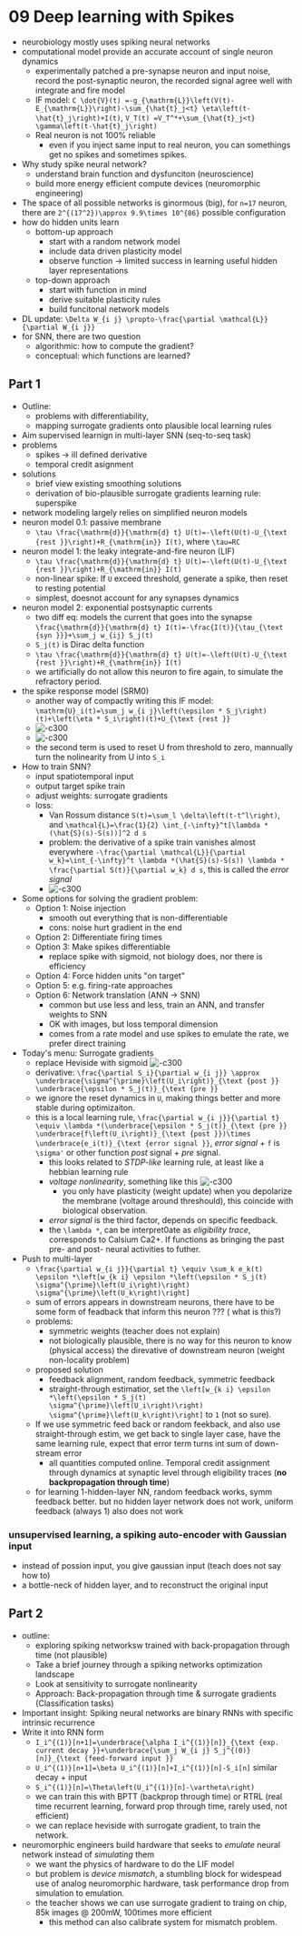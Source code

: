 # 09 Deep learning with Spikes
- neurobiology mostly uses spiking neural networks
- computational model provide an accurate account of single neuron dynamics
    - experimentally patched a pre-synapse neuron and input noise, record the post-synaptic neuron, the recorded signal agree well with integrate and fire model
    - IF model: ``C \dot{V}(t) =-g_{\mathrm{L}}\left(V(t)-E_{\mathrm{L}}\right)-\sum_{\hat{t}_j<t} \eta\left(t-\hat{t}_j\right)+I(t)``, ``V_T(t) =V_T^*+\sum_{\hat{t}_j<t} \gamma\left(t-\hat{t}_j\right)``
    - Real neuron is not 100% reliable
        - even if you inject same input to real neuron, you can somethings get no spikes and sometimes spikes.
- Why study spike  neural network?
    - understand brain function and dysfunciton (neuroscience)
    - build more energy efficient compute devices (neuromorphic engineering)
- The space of all possible networks is ginormous (big), for ``n=17`` neuron, there are ``2^{(17^2})\approx 9.9\times 10^{86}`` possible configuration
- how do hidden units learn
    - bottom-up approach
        - start with a random network model
        - include data driven plasticity model
        - observe function -> limited success in learning useful hidden layer representations
    - top-down approach
        - start with function in mind
        - derive suitable plasticity rules
        - build funcitonal network models
- DL update: ``\Delta W_{i j} \propto-\frac{\partial \mathcal{L}}{\partial W_{i j}}``
- for SNN, there are two question
    - algorithmic: how to compute the gradient?
    - conceptual: which functions are learned?

## Part 1
- Outline:
    - problems with differentiability, 
    - mapping surrogate gradients onto plausible local learning rules
- Aim supervised learnign in multi-layer SNN (seq-to-seq task)
- problems
    - spikes -> ill defined derivative
    - temporal credit asignment
- solutions 
    - brief view existing smoothing solutions
    - derivation of bio-plausible surrogate gradients learning rule: superspike
- network modeling largely relies on simplified neuron models
- neuron model 0.1: passive membrane
    - ``\tau \frac{\mathrm{d}}{\mathrm{d} t} U(t)=-\left(U(t)-U_{\text {rest }}\right)+R_{\mathrm{in}} I(t)``, where ``\tau=RC``
- neuron model 1:  the leaky integrate-and-fire neuron (LIF)
    - ``\tau \frac{\mathrm{d}}{\mathrm{d} t} U(t)=-\left(U(t)-U_{\text {rest }}\right)+R_{\mathrm{in}} I(t)``
    - non-linear spike:  If ``U`` exceed threshold, generate a spike, then reset to resting potential
    - simplest, doesnot account for any synapses dynamics
- neuron model 2: exponential postsynaptic currents
    - two diff eq: models the current that goes into the synapse ``\frac{\mathrm{d}}{\mathrm{d} t} I(t)=-\frac{I(t)}{\tau_{\text {syn }}}+\sum_j w_{ij} S_j(t)``
    - ``S_j(t)`` is Dirac delta function
    - ``\tau \frac{\mathrm{d}}{\mathrm{d} t} U(t)=-\left(U(t)-U_{\text {rest }}\right)+R_{\mathrm{in}} I(t)``
    - we artificially do not allow this neuron to fire again, to simulate the refractory period.
- the spike response model (SRM0)
    - another way of compactly writing this IF model: ``\mathrm{U}_i(t)=\sum_j w_{i j}\left(\epsilon * S_j\right)(t)+\left(\eta * S_i\right)(t)+U_{\text {rest }}``
    - ![-c300](media/16757667232806.png)
    - ![-c300](media/16757667447501.png)
    - the second term is used to reset U from threshold to zero, mannually turn the nolinearity from U into ``S_i``
- How to train SNN?
    - input spatiotemporal input
    - output target spike train
    - adjust weights: surrogate gradients
    - loss:
        - Van Rossum distance ``S(t)=\sum_l \delta\left(t-t^l\right)``, and ``\mathcal{L}=\frac{1}{2} \int_{-\infty}^t[\lambda *(\hat{S}(s)-S(s))]^2 d s``
        - problem: the derivative of a spike train vanishes almost everywhere ``-\frac{\partial \mathcal{L}}{\partial w_k}=\int_{-\infty}^t \lambda *(\hat{S}(s)-S(s)) \lambda * \frac{\partial S(t)}{\partial w_k} d s``, this is called the *error signal*
        - ![-c300](media/16757689706694.png)
- Some options for solving the gradient problem:
    - Option 1: Noise injection
        - smooth out everything that is non-differentiable
        - cons: noise hurt gradient in the end
    - Option 2: Differentiate firing times
    - Option 3: Make spikes differentiable
        - replace spike with sigmoid, not biology does, nor there is efficiency
    - Option 4: Force hidden units "on target"
    - Option 5: e.g. firing-rate approaches
    - Option 6: Network translation (ANN -> SNN)
        - common but use less and less, train an ANN, and transfer weights to SNN
        - OK with images, but loss temporal dimension
        - comes from a rate model and use spikes to emulate the rate, we prefer direct training
- Today's menu: Surrogate gradients
    - replace Heviside with sigmoid ![-c300](media/16757699097632.png)
    - derivative: ``\frac{\partial S_i}{\partial w_{i j}} \approx \underbrace{\sigma^{\prime}\left(U_i\right)}_{\text {post }} \underbrace{\epsilon * S_j(t)}_{\text {pre }}``
    - we ignore the reset dynamics in ``U``, making things better and more  stable during optimizaiton.
    - this is a local learning rule, ``\frac{\partial w_{i j}}{\partial t} \equiv \lambda *(\underbrace{\epsilon * S_j(t)}_{\text {pre }} \underbrace{f\left(U_i\right)}_{\text {post }})\times \underbrace{e_i(t)}_{\text {error signal }}``, *error signal* + ``f`` is ``\sigma'`` or other function *post* signal + *pre* signal.
        - this looks related to *STDP-like* learning rule, at least like a hebbian learning rule
        - *voltage nonlinearity*, something like this ![-c300](media/16757708603128.png)
            - you only have plasticity (weight update) when you depolarize the membrane (voltage around threshould), this coincide with biological observation.
        - *error signal* is the third factor, depends on specific feedback.
        - the ``\lambda *``, can be interpret0ate as *eligibility trace*, corresponds to Calsium Ca2+. If functions as bringing the past pre- and post- neural activities to futher.
- Push to multi-layer
    - ``\frac{\partial w_{i j}}{\partial t} \equiv \sum_k e_k(t) \epsilon *\left[w_{k i} \epsilon *\left(\epsilon * S_j(t) \sigma^{\prime}\left(U_i\right)\right) \sigma^{\prime}\left(U_k\right)\right]``
    - sum of errors appears in downstream neurons, there have to be some form of feadback that inform this neuron ??? ( what is this?)
    -  problems:
        - symmetric weights (teacher does not explain)
        - not biologically plausible, there is no way for this neuron to know (physical access) the direvative of downstream neuron (weight non-locality problem)
    - proposed solution 
        - feedback alignment, random feedback, symmetric feedback
        - straight-through estimatior, set the ``\left[w_{k i} \epsilon *\left(\epsilon * S_j(t) \sigma^{\prime}\left(U_i\right)\right) \sigma^{\prime}\left(U_k\right)\right]`` to ``1`` (not so sure).
    - If we use symmetric feed back or random feekback, and also use straight-through estim, we get back to single layer case, have the same learning rule, expect that error term turns int sum of down-stream error
        - all quantities computed online. Temporal credit assignment through dynamics at synaptic level through eligibility traces (**no backpropagation through time**)
    - for learning 1-hidden-layer NN, random feedback works, symm feedback better. but no hidden layer network does not work, uniform feedback (always 1) also does not work

###  unsupervised learning, a spiking auto-encoder with Gaussian input
- instead of possion input, you give gaussian input (teach does not say how to)
- a bottle-neck of hidden layer, and to reconstruct the original input



## Part 2
- outline:
    - exploring spiking networksw trained with back-propagation through time (not plausible)
    - Take a brief journey through a spiking networks optimization landscape
    - Look at sensitivity to surrogate nonlinearity
    - Approach: Back-propagation through time & surrogate gradients (Classification tasks)
- Important insight: Spiking neural networks are binary RNNs with specific intrinsic recurrence
- Write it into RNN form
    - ``I_i^{(1)}[n+1]=\underbrace{\alpha I_i^{(1)}[n]}_{\text {exp. current decay }}+\underbrace{\sum_j W_{i j} S_j^{(0)}[n]}_{\text {feed-forward input }}``
    - ``U_i^{(1)}[n+1]=\beta U_i^{(1)}[n]+I_i^{(1)}[n]-S_i[n]`` similar decay + input
    - ``S_i^{(1)}[n]=\Theta\left(U_i^{(1)}[n]-\vartheta\right)`` 
    - we can train this with BPTT (backprop through time) or RTRL (real time recurrent learning, forward prop through time, rarely used, not efficient)
    - we can replace heviside with surrogate gradient, to train the network.
- neuromorphic engineers build hardware that seeks to *emulate* neural network instead of *simulating* them
    - we want the physics of hardware to do the LIF model
    - but problem is *device mismatch*, a stumbling block for widespead use of analog neuromorphic hardware, task performance drop from simulation to emulation.
    - the teacher shows we can use surrogate gradient to traing on chip, 85k images @ 200mW, 100times more efficient
        - this method can also calibrate system for mismatch problem.